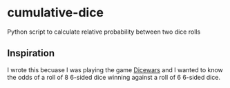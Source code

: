cumulative-dice
===============

Python script to calculate relative probability between two dice rolls

## Inspiration

I wrote this becuase I was playing the game [Dicewars](www.gamedesign.jp/flash/dice/dice.html)‎ and I wanted to know the odds of a roll of 8 6-sided dice winning against a roll of 6 6-sided dice.
